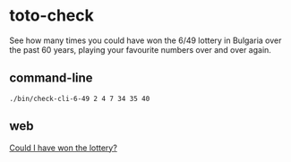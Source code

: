 # toto-check

See how many times you could have won the 6/49 lottery in Bulgaria over the past 60 years, playing your favourite numbers over and over again.

## command-line

```
./bin/check-cli-6-49 2 4 7 34 35 40
```

## web

[Could I have won the lottery?](https://ggerganov.github.io/jekyll/update/2019/11/03/lottery-check.html)
